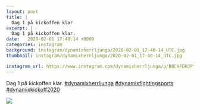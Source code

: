 ```yaml
---
layout: post
title: |
  Dag 1 på kickoffen klar
excerpt: |
  Dag 1 på kickoffen klar.   
date:   2020-02-01 17:40:14 +0000
categories: instagram
background: instagram/dynamixherrljunga/2020-02-01_17-40-14_UTC.jpg
thumbnail: instagram/dynamixherrljunga/2020-02-01_17-40-14_UTC.jpg

instagram_url: https://www.instagram.com/dynamixherrljunga/p/B8CHFDHJPf2
---
```

Dag 1 på kickoffen klar. [#dynamixherrljunga](https://www.instagram.com/explore/tags/dynamixherrljunga/) [#dynamixfightingsports](https://www.instagram.com/explore/tags/dynamixfightingsports/) [#dynamixkickoff2020](https://www.instagram.com/explore/tags/dynamixkickoff2020/)



<img src='{{ site.baseurl }}/instagram/dynamixherrljunga/2020-02-01_17-40-14_UTC.jpg' class='img-fluid' />
